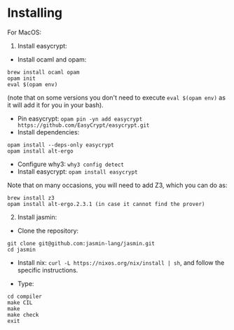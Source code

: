 # Installing

For MacOS:

1. Install easycrypt:

* Install ocaml and opam:

```
brew install ocaml opam
opam init
eval $(opam env)
```

(note that on some versions you don't need to execute `eval $(opam env)` as it
will add it for you in your bash).

* Pin easycrypt: `opam pin -yn add easycrypt https://github.com/EasyCrypt/easycrypt.git`
* Install dependencies:

```
opam install --deps-only easycrypt
opam install alt-ergo
```

* Configure why3: `why3 config detect`
* Install easycrypt: `opam install easycrypt`

Note that on many occasions, you will need to add Z3, which you can do as:

```
brew install z3
opam install alt-ergo.2.3.1 (in case it cannot find the prover)
```

2. Install jasmin:

* Clone the repository:

```
git clone git@github.com:jasmin-lang/jasmin.git
cd jasmin
```

* Install nix: `curl -L https://nixos.org/nix/install | sh`, and follow
  the specific instructions.

* Type:

```
cd compiler
make CIL
make
make check
exit
```
